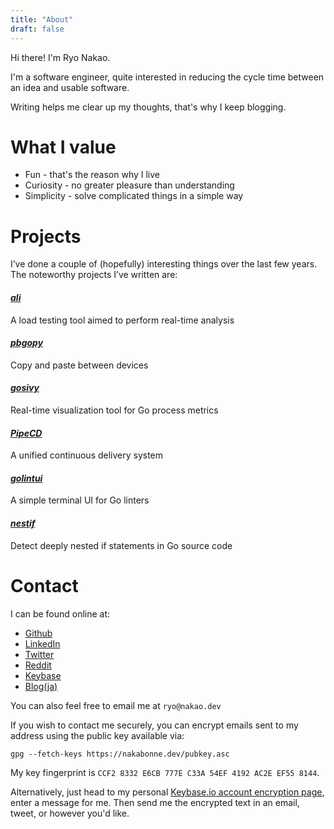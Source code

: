 ```yaml
---
title: "About"
draft: false
---
```


Hi there! I'm Ryo Nakao.

I'm a software engineer, quite interested in reducing the cycle time between an idea and usable software.

Writing helps me clear up my thoughts, that's why I keep blogging.

# What I value

- Fun - that's the reason why I live
- Curiosity - no greater pleasure than understanding
- Simplicity - solve complicated things in a simple way

# Projects
I’ve done a couple of (hopefully) interesting things over the last few years. The noteworthy projects I’ve written are:

#### ***[ali](https://github.com/nakabonne/ali)***
A load testing tool aimed to perform real-time analysis

#### ***[pbgopy](https://github.com/nakabonne/pbgopy)***
Copy and paste between devices

#### ***[gosivy](https://github.com/nakabonne/gosivy)***
Real-time visualization tool for Go process metrics

#### ***[PipeCD](https://github.com/pipe-cd/pipe)***
A unified continuous delivery system

#### ***[golintui](https://github.com/nakabonne/golintui)***
A simple terminal UI for Go linters

#### ***[nestif](https://github.com/nakabonne/nestif)***
Detect deeply nested if statements in Go source code

# Contact
I can be found online at:
- [Github](https://github.com/nakabonne)
- [LinkedIn](https://www.linkedin.com/in/nakabonne)
- [Twitter](https://twitter.com/nakabonne)
- [Reddit](https://www.reddit.com/user/nakabonne)
- [Keybase](https://keybase.io/nakabonne)
- [Blog(ja)](https://ja.nakabonne.dev)

You can also feel free to email me at `ryo@nakao.dev`

If you wish to contact me securely, you can encrypt emails sent to my address using the public key available via:

```
gpg --fetch-keys https://nakabonne.dev/pubkey.asc
```

My key fingerprint is `CCF2 8332 E6CB 777E C33A 54EF 4192 AC2E EF55 8144`.

Alternatively, just head to my personal [Keybase.io account encryption page](https://keybase.io/encrypt#nakabonne), enter a message for me. Then send me the encrypted text in an email, tweet, or however you'd like.
